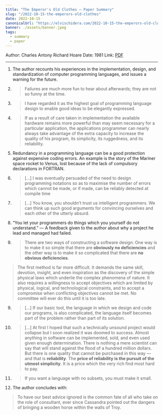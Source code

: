 ```yaml
---
title: "The Emperor's Old Clothes — Paper Summary"
slug: "/2022-10-15-the-emperors-old-clothes"
date: 2022-10-15
canonicalUrl: "https://elvischidera.com/2022-10-15-the-emperors-old-clothes/"
banner: ./assets/banner.jpeg
tags:
  - summary
  - paper
---
```


Author: Charles Antony Richard Hoare
Date: 1981
Link: [PDF](https://dl.acm.org/doi/pdf/10.1145/358549.358561)

-----

1. The author recounts his experiences in the implementation, design, and standardization of computer programming languages, and issues a warning for the future.
2. > Failures are much more fun to hear about afterwards; they are not so funny at the time.
3. > I have regarded it as the highest goal of programming language design to enable good ideas to be elegantly expressed.

4. > If as a result of care taken in implementation the available hardware remains more powerful than may seem necessary for a particular application, the applications programmer can nearly always take advantage of the extra capacity to increase the quality of his program, its simplicity, its ruggedness, and its reliability.
5. Redundancy in a programming language can be a good protection against expensive coding errors. An example is the story of the Mariner space rocket to Venus, lost because of the lack of compulsory declarations in FORTRAN.
6. > […] I was eventually persuaded of the need to design programming notations so as to maximise the number of errors which cannot be made, or if made, can be reliably detected at compile time
7. > […] You know, you shouldn't trust us intelligent programmers. We can think up such good arguments for convincing ourselves and each other of the utterly absurd.
8. “You let your programmers do things which you yourself do not understand.” — A feedback given to the author about why a project he lead and managed had failed.
9. > There are two ways of constructing a software design: One way is to make it so simple that there are **obviously no deficiencies** and the other way is to make it so complicated that there are **no obvious deficiencies**.
> The first method is far more difficult. It demands the same skill, devotion, insight, and even inspiration as the discovery of the simple physical laws which underlie the complex phenomena of nature. It also requires a willingness to accept objectives which are limited by physical, logical, and technological constraints, and to accept a compromise when conflicting objectives cannot be met. No committee will ever do this until it is too late.  
9. > […] If our basic tool, the language in which we design and code our programs, is also complicated, the language itself becomes part of the problem rather than part of its solution.
10. > […] At first I hoped that such a technically unsound project would collapse but I soon realized it was doomed to success. Almost anything in software can be implemented, sold, and even used given enough determination. There is nothing a mere scientist can say that will stand against the flood of a hundred million dollars. But there is one quality that cannot be purchased in this way — and that is **reliability**. The **price of reliability is the pursuit of the utmost simplicity**. It is a price which the very rich find most hard to pay.
11. > If you want a language with no subsets, you must make it small.
12. The author concludes with:
> To have our best advice ignored is the common fate of all who take on the role of consultant, ever since Cassandra pointed out the dangers of bringing a wooden horse within the walls of Troy.  